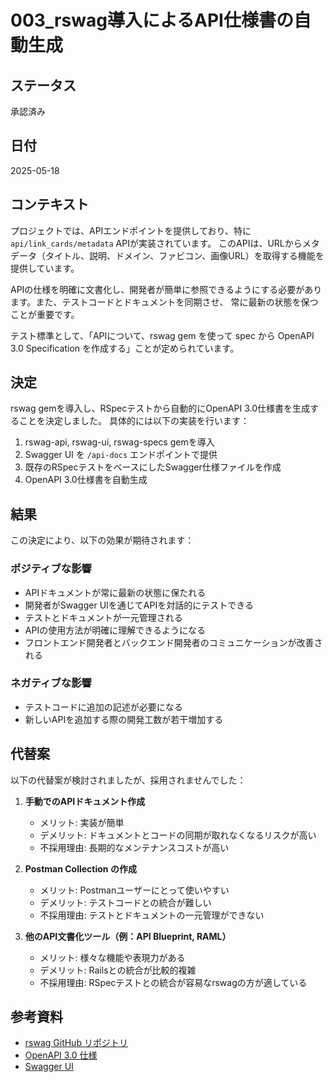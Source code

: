 # 003_rswag導入によるAPI仕様書の自動生成

## ステータス

承認済み

## 日付

2025-05-18

## コンテキスト

プロジェクトでは、APIエンドポイントを提供しており、特に `api/link_cards/metadata` APIが実装されています。
このAPIは、URLからメタデータ（タイトル、説明、ドメイン、ファビコン、画像URL）を取得する機能を提供しています。

APIの仕様を明確に文書化し、開発者が簡単に参照できるようにする必要があります。また、テストコードとドキュメントを同期させ、
常に最新の状態を保つことが重要です。

テスト標準として、「APIについて、rswag gem を使って spec から OpenAPI 3.0 Specification を作成する」ことが定められています。

## 決定

rswag gemを導入し、RSpecテストから自動的にOpenAPI 3.0仕様書を生成することを決定しました。
具体的には以下の実装を行います：

1. rswag-api, rswag-ui, rswag-specs gemを導入
2. Swagger UI を `/api-docs` エンドポイントで提供
3. 既存のRSpecテストをベースにしたSwagger仕様ファイルを作成
4. OpenAPI 3.0仕様書を自動生成

## 結果

この決定により、以下の効果が期待されます：

### ポジティブな影響
- APIドキュメントが常に最新の状態に保たれる
- 開発者がSwagger UIを通じてAPIを対話的にテストできる
- テストとドキュメントが一元管理される
- APIの使用方法が明確に理解できるようになる
- フロントエンド開発者とバックエンド開発者のコミュニケーションが改善される

### ネガティブな影響
- テストコードに追加の記述が必要になる
- 新しいAPIを追加する際の開発工数が若干増加する

## 代替案

以下の代替案が検討されましたが、採用されませんでした：

1. **手動でのAPIドキュメント作成**
   - メリット: 実装が簡単
   - デメリット: ドキュメントとコードの同期が取れなくなるリスクが高い
   - 不採用理由: 長期的なメンテナンスコストが高い

2. **Postman Collection の作成**
   - メリット: Postmanユーザーにとって使いやすい
   - デメリット: テストコードとの統合が難しい
   - 不採用理由: テストとドキュメントの一元管理ができない

3. **他のAPI文書化ツール（例：API Blueprint, RAML）**
   - メリット: 様々な機能や表現力がある
   - デメリット: Railsとの統合が比較的複雑
   - 不採用理由: RSpecテストとの統合が容易なrswagの方が適している

## 参考資料

- [rswag GitHub リポジトリ](https://github.com/rswag/rswag)
- [OpenAPI 3.0 仕様](https://spec.openapis.org/oas/v3.0.3)
- [Swagger UI](https://swagger.io/tools/swagger-ui/)
